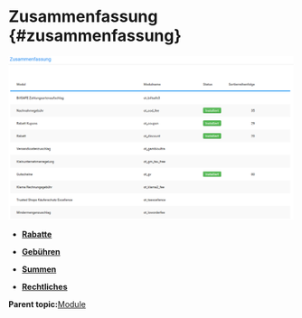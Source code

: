 # Zusammenfassung {#zusammenfassung}

![](Bilder/Abb070_UebersichtUeberDieZusammenfassungModule.png "Übersicht über die Zusammenfassung‑Module")

-   **[Rabatte](7_3_1_Rabatte.md)**  

-   **[Gebühren](7_3_2_Gebuehren.md)**  

-   **[Summen](7_3_3_Summen.md)**  

-   **[Rechtliches](7_3_4_Rechtliches.md)**  


**Parent topic:**[Module](7_Module.md)

